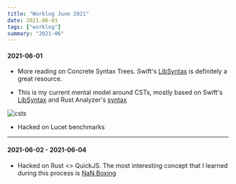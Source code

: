 ```yaml
---
title: "Worklog June 2021"
date: 2021-06-01
tags: ["worklog"]
summary: "2021-06"
---
```


#### 2021-06-01

- More reading on Concrete Syntax Trees.
  Swift's [LibSyntax](https://github.com/apple/swift/tree/main/lib/Syntax) is
  definitely a great resource.

- This is my current mental model around CSTs, mostly based on Swift's
  [LibSyntax](https://github.com/apple/swift/tree/main/lib/Syntax) and Rust
  Analyzer's
  [syntax](https://github.com/rust-analyzer/rust-analyzer/blob/master/docs/dev/syntax.md)

![csts](../../img/CST.png)

- Hacked on Lucet benchmarks

---

#### 2021-06-02 - 2021-06-04

- Hacked on Rust <> QuickJS. The most interesting concept that
  I learned during this process is [NaN Boxing](https://craftinginterpreters.com/optimization.html#nan-boxing)

